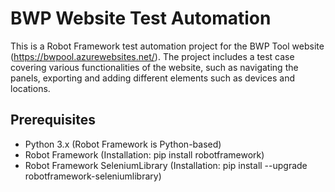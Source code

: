 BWP Website Test Automation
===============
This is a Robot Framework test automation project for the BWP Tool website (https://bwpool.azurewebsites.net/). The project includes a test case covering various functionalities of the website, such as navigating the panels, exporting and adding different elements such as devices and locations.

Prerequisites
-------------
-   Python 3.x (Robot Framework is Python-based)
-   Robot Framework (Installation: pip install robotframework)
-   Robot Framework SeleniumLibrary (Installation: pip install --upgrade robotframework-seleniumlibrary)